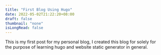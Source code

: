 ```yaml
---
title: "First Blog Using Hugo"
date: 2022-05-02T21:22:20+08:00
draft: false
thumbnail: "none"
isLongRead: false
---
```


This is my first post for my personal blog, I created this blog for solely for the purpose of learning hugo and website static generator in general.